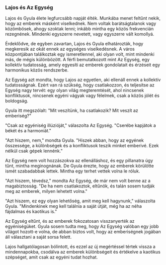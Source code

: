### Lajos és Az Egység

Lajos és Gyula élete legfurcsább napját élték. Munkába menet feltűnt nekik, hogy az emberek másként viselkednek. Nem voltak barátságtalanok vagy közömbösek, ahogy szoktak lenni; inkább mintha egy közös frekvencián rezegnének. Mindenki egyszerre nevetett, vagy egyszerre vált komollyá. 

Érdeklődve, de egyben zavartan, Lajos és Gyula elhatározták, hogy megkeresik az okát ennek az egységes viselkedésnek. A város központjában találkoztak egy ismeretlennel, aki olyan volt, mint mindenki más, de mégis különbözött. A férfi bemutatkozott mint Az Egység, egy kollektív tudatosság, amely egyesíti az emberek gondolatait és érzéseit egy harmonikus közös rendszerbe.

Az Egység azt mondta, hogy Lajos az egyetlen, aki ellenáll ennek a kollektív tudatosságnak. Ezért van rá szükség, hogy csatlakozzon, és teljesítse az Egység nagy tervét: egy olyan világ megteremtését, ahol nincsenek konfliktusok, nincsenek egyéni vágyak vagy félelmek, csak a közös jólét és boldogság.

Gyula itt megszólalt: "Mit veszítünk, ha csatlakozik? Mit veszít az emberiség?"

"Csak az egyéniség illúzióját," válaszolta Az Egység. "Cserébe kapjátok a békét és a harmoniát."

"Azt hiszem, nem," mondta Gyula. "Hiszek abban, hogy az egyének összessége, a különbségek és a konfliktusok teszik minket emberivé. Ezek nélkül csak gépek lennénk."

Az Egység nem volt hozzászokva az ellenálláshoz, és egy pillanatra úgy tűnt, mintha meginognának. De Gyula érezte, hogy az emberek körülötte ismét szabadabbak lettek. Mintha egy terhet vettek volna le róluk.

"Azt hiszem, tévedsz," mondta Az Egység, de már nem volt benne az a magabiztosság. "De ha nem csatlakoztok, eltűnök, és talán sosem tudják meg az emberek, milyen lehetett volna."

"Azt hiszem, ez egy olyan lehetőség, amit meg kell hagynunk," válaszolta Gyula. "Mindenkinek meg kell találnia a saját útját, még ha az néha fájdalmas és kaotikus is."

Az Egység eltűnt, és az emberek fokozatosan visszanyerték az egyéniségüket. Gyula sosem tudta meg, hogy Az Egység valóban egy jobb világot hozott-e volna, de abban biztos volt, hogy az emberiségnek jogában áll választani a saját sorsa felett.

Lajos hallgatólagosan bólintott, és ezzel az új megértéssel tértek vissza a mindennapokba, csodálva az emberek különbségeit és értékelve a kaotikus szépséget, amit csak az egyéni tudat hozhat.
